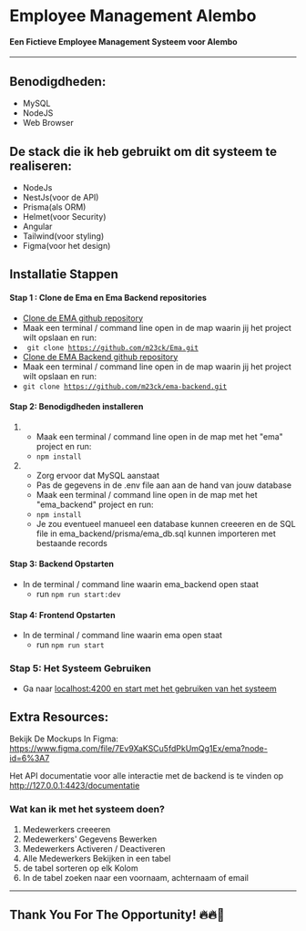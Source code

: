 # Employee Management Alembo
#### Een Fictieve Employee Management Systeem voor Alembo
---
## Benodigdheden:
- MySQL
- NodeJS
- Web Browser

## De stack die ik heb gebruikt om dit systeem te realiseren:
- NodeJs
- NestJs(voor de API)
- Prisma(als ORM)
- Helmet(voor Security)
- Angular
- Tailwind(voor styling)
- Figma(voor het design)


## Installatie Stappen
#### Stap 1 : Clone de Ema en Ema Backend repositories
-  [Clone de EMA github repository]('https://github.com/m23ck/Ema')
- Maak een terminal / command line open in de map waarin jij het project wilt opslaan en run:
- <code> git clone https://github.com/m23ck/Ema.git </code>
- [Clone de EMA Backend github repository]('https://github.com/m23ck/ema-backend')
- Maak een terminal / command line open in de map waarin jij het project wilt opslaan en run:
- <code>git clone https://github.com/m23ck/ema-backend.git</code>
#### Stap 2: Benodigdheden installeren
1. - Maak een terminal / command line open in de map met het "ema" project en run:
   - <code>npm install</code>
2. - Zorg ervoor dat MySQL aanstaat
   - Pas de gegevens in de .env file aan aan de hand van jouw database
   - Maak een terminal / command line open in de map met het "ema_backend" project en run:
   - <code>npm install</code>
   - Je zou eventueel manueel een database kunnen creeeren en de SQL file in ema_backend/prisma/ema_db.sql kunnen importeren met bestaande records


#### Stap 3: Backend Opstarten
- In de terminal / command line waarin ema_backend open staat
  - run <code>npm run start:dev</code>

#### Stap 4: Frontend Opstarten
- In de terminal / command line waarin ema open staat
  - run <code>npm run start</code>

### Stap 5: Het Systeem Gebruiken
- Ga naar [localhost:4200 en start met het gebruiken van het systeem]('http://127.0.0.1:4200')


## Extra Resources:
Bekijk De Mockups In Figma: https://www.figma.com/file/7Ev9XaKSCu5fdPkUmQg1Ex/ema?node-id=6%3A7

Het API documentatie voor alle interactie met de backend is te vinden op http://127.0.0.1:4423/documentatie


### Wat kan ik met het systeem doen?
1. Medewerkers creeeren
2. Medewerkers' Gegevens Bewerken
3. Medewerkers Activeren / Deactiveren
4. Alle Medewerkers Bekijken in een tabel
5. de tabel sorteren op elk Kolom
6. In de tabel zoeken naar een voornaam, achternaam of email


---

## Thank You For The Opportunity! 🔥🔥🎉